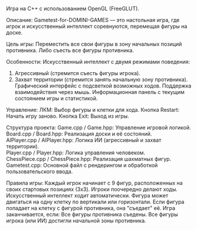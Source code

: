 
Игра на C++ с использованием OpenGL (FreeGLUT).

Описание:
Gametest-for-DOMINI-GAMES — это настольная игра, где игрок и искусственный интеллект соревнуются, перемещая фигуры на доске.

Цель игры:
Переместить все свои фигуры в зону начальных позиций противника.
Либо съесть все фигуры противника.

Особенности:
Искусственный интеллект с двумя режимами поведения:
  1. Агрессивный (стремится съесть фигуры игрока).
  2. Захват территории (стремится занять начальную зону противника).
Графический интерфейс с подсветкой возможных ходов.
Поддержка взаимодействия через мышь.
Информационная панель с текущим состоянием игры и статистикой.

Управление:
ЛКМ: Выбор фигуры и клетки для хода.
Кнопка Restart: Начать игру заново.
Кнопка Exit: Выход из игры.

Структура проекта:
Game.cpp / Game.hpp: Управление игровой логикой.  
Board.cpp / Board.hpp: Реализация доски и её состояний.  
AIPlayer.cpp / AIPlayer.hpp: Логика ИИ (агрессивный и захват территории).  
Player.cpp / Player.hpp: Логика управления человеком.  
ChessPiece.cpp / ChessPiece.hpp: Реализация шахматных фигур.  
Gametest.cpp: Основной файл с рендерингом и обработкой пользовательского ввода.  

Правила игры:
Каждый игрок начинает с 9 фигур, расположенных на своих стартовых позициях (3x3).
Игроки поочередно делают ходы. Искусственный интеллект ходит автоматически.
Фигура может двигаться на одну клетку по вертикали или горизонтали.
Если фигура попадает на клетку с фигурой противника, она "съедает" её.
Игра заканчивается, если:
  Все фигуры противника съедены.
  Все фигуры игрока (или ИИ) достигли начальной зоны противника.
